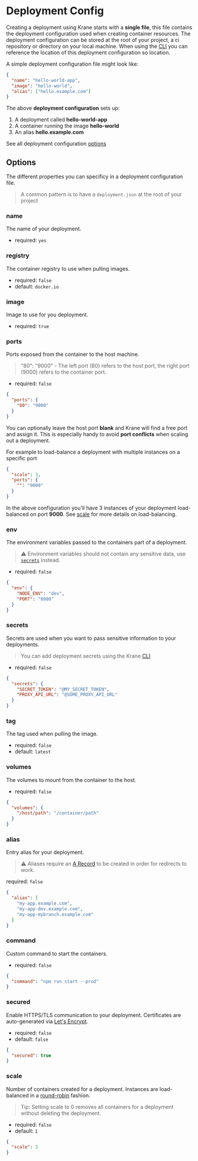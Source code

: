 # Deployment Config

Creating a deployment using Krane starts with a **single file**, this file contains the deployment configuration used when creating container resources. The deployment configuration can be stored at the root of your project, a ci repository or directory on your local machine. When using the [CLI](cli) you can reference the location of this deployment configuration so location. 

A simple deployment configuration file might look like:

```json
{
  "name": "hello-world-app",
  "image": "hello-world",
  "alias": ["hello.example.com"]
}
```

The above **deployment configuration** sets up:

1. A deployment called **hello-world-app**
2. A container running the image **hello-world**
3. An alias **hello.example.com**

See all deployment configuration [options](deployment-configuration?id=options)

## Options

The different properties you can specificy in a deployment configuration file.

> A common pattern is to have a `deployment.json` at the root of your project

### name

The name of your deployment.

- required: `yes`

### registry

The container registry to use when pulling images.

- required: `false`
- default: `docker.io`

### image

Image to use for you deployment.

- required: `true`

### ports

Ports exposed from the container to the host machine. 

> "80": "9000" - The left port (80) refers to the host port, the right port (9000) refers to the container port. 

- required: `false`

```json
{
  "ports": {
    "80": "9000"
  }
}
```

You can optionally leave the host port __blank__ and Krane will find a free port and assign it. This is especially handy to avoid **port conflicts** when scaling out a deployment. 

For example to load-balance a deployment with multiple instances on a specific port

```json
{
  "scale": 3,
  "ports": {
    "": "9000"
  }
}
``` 

In the above configuration you'll have 3 instances of your deployment load-balanced on port **9000**. See [scale](deployment-configuration?id=scale) for more details on load-balancing. 

### env

The environment variables passed to the containers part of a deployment.

> ⚠️ Environment variables should not contain any sensitive data, use [`secrets`](deployment-configuration?id=secrets) instead.

- required: `false`

```json
{
  "env": {
    "NODE_ENV": "dev",
    "PORT": "8080"
  }
}
```

### secrets

Secrets are used when you want to pass sensitive information to your deployments.

> You can add deployment secrets using the Krane [CLI](cli?id=secrets)

- required: `false`

```json
{
  "secrets": {
    "SECRET_TOKEN": "@MY_SECRET_TOKEN",
    "PROXY_API_URL": "@SOME_PROXY_API_URL"
  }
}
```

### tag

The tag used when pulling the image.

- required: `false`
- default: `latest`

### volumes

The volumes to mount from the container to the host.

- required: `false`

```json
{
  "volumes": {
    "/host/path": "/container/path"
  }
}
```

### alias

Entry alias for your deployment.

> ⚠️ Aliases require an [A Record](https://www.digitalocean.com/docs/networking/dns/how-to/manage-records/#a-records) to be created in order for redirects to work.

required: `false`

```json
{
  "alias": [
    "my-app.example.com",
    "my-app-dev.example.com",
    "my-app-mybranch.example.com"
  ]
}
```

### command

Custom command to start the containers.

- required: `false`

```json
{
  "command": "npm run start --prod"
}
```

### secured

Enable HTTPS/TLS communication to your deployment. Certificates are auto-generated via [Let's Encrypt](https://letsencrypt.org/).

- required: `false`
- default: `false`

```json
{
  "secured": true
}
```

### scale

Number of containers created for a deployment. Instances are load-balanced in a [round-robin](https://en.wikipedia.org/wiki/Round-robin_DNS) fashion.

> Tip: Setting scale to 0 removes all containers for a deployment without deleting the deployment.

- required: `false`
- default: `1`

```json
{
  "scale": 3
}
```